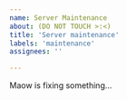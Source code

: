 ```yaml
---
name: Server Maintenance 
about: (DO NOT TOUCH >:<)
title: 'Server maintenance'
labels: 'maintenance'
assignees: ''

---
```


<!--
start: 2025-00-00T00:00:00.000+07:00
end: 2025-00-00T00:00:00.000+07:00
expectedDown: archive-service-hydrus-network-api, archive-booru-hy-booru, photo-prism, file-service-nextcloud
expectedDegraded: archive-service-hydrus-network-api, archive-booru-hy-booru, photo-prism, file-service-nextcloud
-->

Maow is fixing something...
